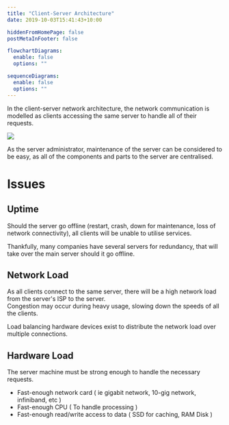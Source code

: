 ```yaml
---
title: "Client-Server Architecture"
date: 2019-10-03T15:41:43+10:00

hiddenFromHomePage: false
postMetaInFooter: false

flowchartDiagrams:
  enable: false
  options: ""

sequenceDiagrams:
  enable: false
  options: ""
---
```


In the client-server network architecture, the network communication is modelled as clients accessing the same server to handle all of their requests.

![](https://simplecore.intel.com/itpeernetwork/wp-content/uploads/sites/38/2011/05/client_net.jpg)

As the server administrator, maintenance of the server can be considered to be easy, as all of the components and parts to the server are centralised.

# Issues

## Uptime

Should the server go offline (restart, crash, down for maintenance, loss of network connectivity), all clients will be unable to utilise services.

Thankfully, many companies have several servers for redundancy, that will take over the main server should it go offline.

## Network Load

As all clients connect to the same server, there will be a high network load from the server's ISP to the server.  
Congestion may occur during heavy usage, slowing down the speeds of all the clients.

Load balancing hardware devices exist to distribute the network load over multiple connections.

## Hardware Load

The server machine must be strong enough to handle the necessary requests.

- Fast-enough network card ( ie gigabit network, 10-gig network, infiniband, etc )
- Fast-enough CPU ( To handle processing )
- Fast-enough read/write access to data ( SSD for caching, RAM Disk )
